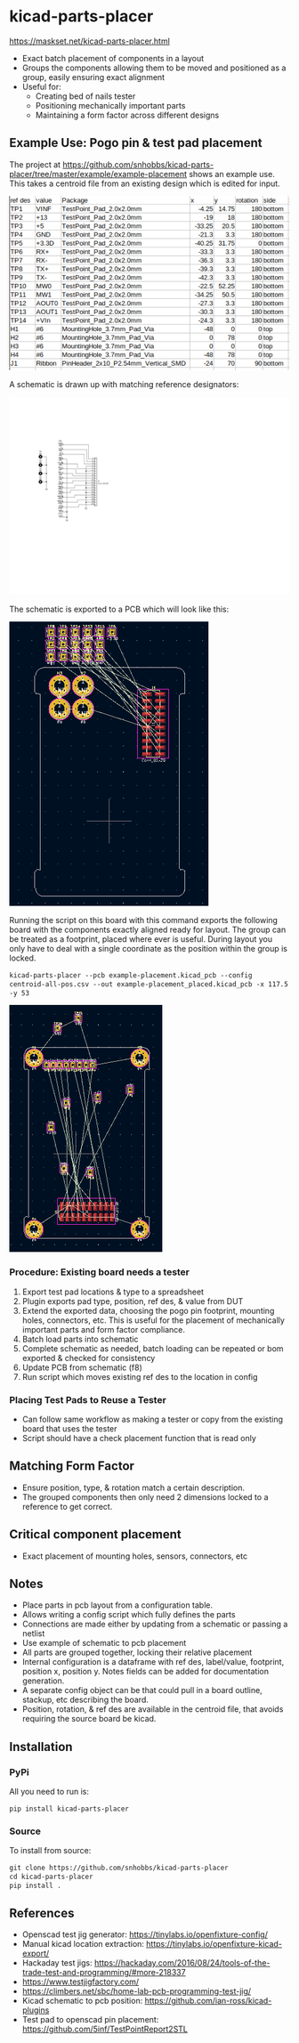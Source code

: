 # kicad-parts-placer

<https://maskset.net/kicad-parts-placer.html>

+ Exact batch placement of components in a layout
+ Groups the components allowing them to be moved and positioned as a group, easily ensuring exact alignment
+ Useful for:
  + Creating bed of nails tester
  + Positioning mechanically important parts
  + Maintaining a form factor across different designs

## Example Use: Pogo pin & test pad placement
The project at <https://github.com/snhobbs/kicad-parts-placer/tree/master/example/example-placement> shows an example use.
This takes a centroid file from an existing design which is edited for input.

![Config file from centroid](documents/config_placements.png)

A schematic is drawn up with matching reference designators:

![tester schematic](documents/example-placement.svg)

The schematic is exported to a PCB which will look like this:

![Exported PCB](documents/exported_board.png)

Running the script on this board with this command exports the following board with the components exactly aligned ready for layout. The group can be treated as a footprint, placed where ever is useful. During layout you only have to deal with a single coordinate as the position within the group is locked.

```{python}
kicad-parts-placer --pcb example-placement.kicad_pcb --config centroid-all-pos.csv --out example-placement_placed.kicad_pcb -x 117.5 -y 53
```

![Generated PCB](documents/placed_components_board.png)



### Procedure: Existing board needs a tester
1. Export test pad locations & type to a spreadsheet
2. Plugin exports pad type, position, ref des, & value from DUT
3. Extend the exported data, choosing the pogo pin footprint, mounting holes, connectors, etc. This is useful for the placement of mechanically important parts and form factor compliance. 
4. Batch load parts into schematic
5. Complete schematic as needed, batch loading can be repeated or bom exported & checked for consistency
6. Update PCB from schematic (f8)
7. Run script which moves existing ref des to the location in config

### Placing Test Pads to Reuse a Tester
+ Can follow same workflow as making a tester or copy from the existing board that uses the tester
+ Script should have a check placement function that is read only

## Matching Form Factor
+ Ensure position, type, & rotation match a certain description. 
+ The grouped components then only need 2 dimensions locked to a reference to get correct. 

## Critical component placement
+ Exact placement of mounting holes, sensors, connectors, etc

## Notes
+ Place parts in pcb layout from a configuration table. 
+ Allows writing a config script which fully defines the parts
+ Connections are made either by updating from a schematic or passing a netlist
+ Use example of schematic to pcb placement
+ All parts are grouped together, locking their relative placement
+ Internal configuration is a dataframe with ref des, label/value, footprint, position x, position y. Notes fields can be added for documentation generation. 
+ A separate config object can be that could pull in a board outline, stackup, etc describing the board. 
+ Position, rotation, & ref des are available in the centroid file, that avoids requiring the source board be kicad. 


## Installation
### PyPi
All you need to run is:
```
pip install kicad-parts-placer
```

### Source
To install from source:
```
git clone https://github.com/snhobbs/kicad-parts-placer
cd kicad-parts-placer
pip install .
```

## References
+ Openscad test jig generator: https://tinylabs.io/openfixture-config/
+ Manual kicad location extraction: https://tinylabs.io/openfixture-kicad-export/
+ Hackaday test jigs: https://hackaday.com/2016/08/24/tools-of-the-trade-test-and-programming/#more-218337
+ https://www.testjigfactory.com/
+ https://climbers.net/sbc/home-lab-pcb-programming-test-jig/
+ Kicad schematic to pcb position: https://github.com/ian-ross/kicad-plugins
+ Test pad to openscad pin placement: https://github.com/5inf/TestPointReport2STL
